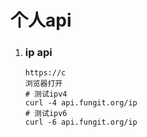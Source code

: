 # 个人api



1. ### ip api

   ```
   https://c
   浏览器打开
   # 测试ipv4
   curl -4 api.fungit.org/ip
   # 测试ipv6
   curl -6 api.fungit.org/ip
   ```

   
